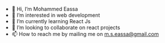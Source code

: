 - 👋 Hi, I’m Mohammed Eassa
- 👀 I’m interested in web development
- 🌱 I’m currently learning React Js
- 💞️ I’m looking to collaborate on react projects
- 📫 How to reach me by mailing me on m.s.eassa@gmail.com

<!---
mseassa/mseassa is a ✨ special ✨ repository because its `README.md` (this file) appears on your GitHub profile.
You can click the Preview link to take a look at your changes.
--->
